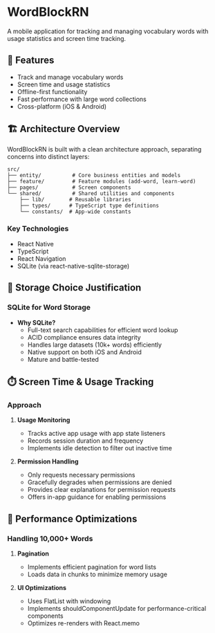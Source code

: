 # WordBlockRN

A mobile application for tracking and managing vocabulary words with usage statistics and screen time tracking.

## 🌟 Features

- Track and manage vocabulary words
- Screen time and usage statistics
- Offline-first functionality
- Fast performance with large word collections
- Cross-platform (iOS & Android)

## 🏗️ Architecture Overview

WordBlockRN is built with a clean architecture approach, separating concerns into distinct layers:

```
src/
├── entity/          # Core business entities and models
├── feature/         # Feature modules (add-word, learn-word)
├── pages/           # Screen components
└── shared/          # Shared utilities and components
    ├── lib/        # Reusable libraries
    ├── types/      # TypeScript type definitions
    └── constants/  # App-wide constants
```

### Key Technologies

- React Native
- TypeScript
- React Navigation
- SQLite (via react-native-sqlite-storage)

## 💾 Storage Choice Justification

### SQLite for Word Storage

- **Why SQLite?**
  - Full-text search capabilities for efficient word lookup
  - ACID compliance ensures data integrity
  - Handles large datasets (10k+ words) efficiently
  - Native support on both iOS and Android
  - Mature and battle-tested

## ⏱️ Screen Time & Usage Tracking

### Approach

1. **Usage Monitoring**

   - Tracks active app usage with app state listeners
   - Records session duration and frequency
   - Implements idle detection to filter out inactive time

2. **Permission Handling**
   - Only requests necessary permissions
   - Gracefully degrades when permissions are denied
   - Provides clear explanations for permission requests
   - Offers in-app guidance for enabling permissions

## 🚀 Performance Optimizations

### Handling 10,000+ Words

1. **Pagination**

   - Implements efficient pagination for word lists
   - Loads data in chunks to minimize memory usage

2. **UI Optimizations**
   - Uses FlatList with windowing
   - Implements shouldComponentUpdate for performance-critical components
   - Optimizes re-renders with React.memo

